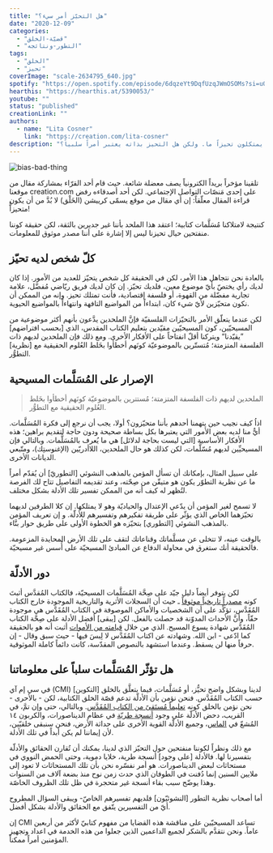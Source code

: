 ```yaml
---
title: "هل التحيّز أمر سيء؟"
date: "2020-12-09"
categories:
  - "قضيّة-الخلق"
  - "التطور-ونتائجه"
tags:
  - "الخلق"
  - "تحيز"
coverImage: "scale-2634795_640.jpg"
spotify: "https://open.spotify.com/episode/6dqzeYt9DqfUzqJWmOSOMs?si=uQEa2SwrRYGg2hDGIObh9A"
hearthis: "https://hearthis.at/5390053/"
youtube: ""
status: "published"
creationLink: ""
authors:
  - name: "Lita Cosner"
    link: "https://creation.com/lita-cosner"
description: "إن جميع الأشخاص يمتكلون تحيزاً ما. ولكن هل التحيز بذاته يعتبر أمراً سلبياً؟"
---
```


![bias-bad-thing](bias-bad-thing.jpg)

تلقينا مؤخراً بريداً الكترونياً يصف معضلة شائعة. حيث قام أحد القرّاء بمشاركة مقال من موقعنا creation.com على إحدى مَنصّات التواصل الإجتماعي. لكن أحد أصدقاءه رفض قراءة المقال معلّقاً: إن أي مقال من موقع يسمّى كرييشن (الخَلْق) لا بُدَّ من أن يكون متحيزاًّ!

كنتيجة لامتلاكنا مُسَلَّمات كتابية؛ اعتقد هذا الملحد بأننا غير جديرين بالثقة، لكن حقيقة كوننا منفتحين حيال تحيزنا ليس إلا إشارة على أننا مصدر موثوق للمعلومات.

## كلّ شخص لديه تحيّز

بالعادة نحن نتجاهل هذا الأمر، لكن في الحقيقة كل شخص يتحيّز للعديد من الأمور. إذا كان لديك رأي يختصّ بأيّ موضوع معين، فلديك تحيّز. إن كان لديك فريق ريّاضي مُفضَّل، علامة تجارية مفضّلة من القهوة، أو فلسفة إقتصادية، فأنت تمتلك تحيز. وإنه من الممكن أن نكون متحيّزين لأيّ شيء كان، ابتداءاً من المواضيع التافهة وانتهاءاً بالمواضيع الحيوية.

لكن عندما يتعلّق الأمر بالتحيّزات الفلسفيّة فإنَّ الملحدين يدَّعون بأنهم أكثر موضوعية من المسيحيّين، كون المسيحيّين مقيّدين بتعليم الكتاب المقدس، الذي \[بحسب افتراضهم\] ”يقيّدنا“ ويتركنا أقلّ انفتاحاً على الأفكار الأخرى. ومع ذلك فإن الملحدين لديهم ذات الفلسفة المتزمتة؛ مُتستّرين بالموضوعيّة كونَهم أخطأوا بخَلط العُلوم الحقيقية مع \[نظرية\] التطوُّر.

## الإصرار على المُسَلَّمات المسيحية

> الملحدين لديهم ذات الفلسفة المتزمتة؛ مُستترين بالموضوعيّة كونَهم أخطأوا بخَلط العُلوم الحقيقية مع التطوُّر.

اذاُ كيف نجيب حين يتهمنا أحدهم بأننا متحيّزون؟ أولا، يجب أن نرجع إلى فكرة المُسَلَّمات. أيٌّ منا لديه بعض الأمور التي يعتبرها بكل بساطة صحيحة ودون حاجة لتقديم براهين؛ هذه الأفكار الأساسية \[التي ليست بحاجة لدلائل\] هي ما يُعرف بالمُسَلَّمات. وبالتالي فإن المسيحيِّين لديهم مُسّلَّمات، لكن كذلك هو حال الملحدين، اللاأدريّين (الإغنوستِك)، ومتّبعي الديانات الأخرى.

على سبيل المثال، بإمكانك أن تسأل المؤمن بالمذهب النشوئي \[التطوريّ\] أن يُقدّم أمراً ما عن نظرية التطوّر يكون هو متيقّن من صِحّته، وعند تقديمه التفاصيل تتاح لك الفرصة لتُظهر له كيف أنه من الممكن تفسير تلك الأدلة بشكل مختلف.

لا تسمح لغير المؤمن أن يدّعي الإعتدال والحياديّة وهو لا يمتلكها. إن كلا الطرفين لديهما تحيّزهما الخاص الذي يؤثّر على طريقة تفكيرهم وتفسيرهم للأدلّة. و إن تعريف المؤمن بالمذهب النشوئي \[التطوري\] بتحيّزه هو الخطوة الأولى على طريق حوار بنَّاء.

بالوقت عينه، لا تتخلى عن مسلَّماتك وقناعاتك لتقف على تلك الأرض المحايدة المزعومة. فالحقيقة أنك ستغرق في محاولة الدفاع عن المبادئ المسيحيّة على أُسس غير مسيحيّة.

## دور الأدلّة

لكن يتوفر أيضاً دليل جيّد على صِحَّة المُسَلَّمات المسيحيّة، فالكتاب المُقدَّس أثبتَ كونه [مصدراً تاريخياً موثوقاً](https://creation.com/bible-historical-reliable) ـ حيث أن السجلات الأثرية والتاريخية الموجودة خارج الكتاب المُقَدَّس، تؤكِّد على أن الشخصيات والأماكن الموصوفة في الكتاب المُقَدَّس هي موجودة حقّاً، وأنَّ الأحداث المدوّنة قد حصلت بالفعل. لكن \[يبقى\] أفضل الأدلة على صِحَّة الكتاب المُقَدَّس شهادة يسوع المسيح. الذي من خلال [قيامته من الأموات](https://creation.com/resurrection) أثبت أنه هو بالحقيقة كما ادّعى - ابن الله. وشهادته عن اكتاب المُقَدَّس لا لِبسَ فيها - حيث سبق وقال - إن حرفاً منها لن يسقط. وعندما استشهد بالنصوص المقدّسة، كانت دائماً كاملة الموثوقية.

## هل تؤثّر المُسَلَّمات سلباً على معلوماتنا

في سي إم آي (CMI) لدينا وبشكل واضح تحيُّز، أو مُسَلَّمات، فيما يتعلَّق بالخلق \[التكوين\] حسب الكتاب المُقَدَّس. فنحن نؤمن بأن الأدلّة تدعم قصّة الخلق الكتابية، لكن - بالأحرى - نحن نؤمن بالخلق كونه [تعليماً مُستَقىً من الكتاب المُقَدَّس](https://creation.com/%D9%83%D9%8A%D9%81-%D9%8A%D8%B9%D9%84%D9%85-%D8%A7%D9%84%D9%83%D8%AA%D8%A7%D8%A8-%D8%A7%D9%84%D9%85%D9%82%D8%AF%D8%B3-%D8%B9%D9%85%D8%B1-%D8%A7%D9%84%D8%A3%D8%B1%D8%B6-%D9%A6%D9%A0%D9%A0%D9%A0). وبالتالي، حتى وإن تمَّ، في القريب، دحض الأدلّة على وجود [أنسجة طريّة](https://creation.com/triceratops-soft-tissue) في عظام الديناصورات، والكربون ١٤ المُشعّ في [الماس](https://creation.com/diamonds-a-creationists-best-friend)، وجميع الأدلّة القوية الأخرى على حداثة الأرض، فنحن سنبقى خلقيّين، لأن إيماننا لم يكن أبداً في تلك الأدلة.

مع ذلك ونظراً لكوننا منفتحين حول التحيّز الذي لدينا، يمكنك أن تُقارن الحقائق والأدلّة بتفسيرنا لها. فالأدلة \[على وجود\] أنسجة طرية، خلايا دموية، وحتى الحمض النووي في مستحاثات لبعض الديناصورات. هو أمر نفسّره نحن بأن تلك المستحاثات لا تعود إلى ملايين السنين إنما دُفنت في الطوفان الذي حدث زمن نوح منذ بضعة آلاف من السنوات وهذا يوضّح سبب بقاء أنسجة غير متحجرة في ظل تلك الظروف الخاصّة.

أما أصحاب نظرية التطور \[النشوئيّون\] فلديهم تفسيرهم الخاصّ- ويبقى السؤال المطروح أيّ من التفسيرين يتّفق مع الحقائق والأدلة بشكل أفضل.

إن CMI تساعد المسيحيّين على مناقشة هذه القضايا من مفهوم كتابيّ لأكثر من أربعين عاماً. ونحن نتقدَّم بالشكر لجميع الداعمين الذين جعلوا من هذه الخدمة في اعداد وتجهيز المؤمنين أمراً ممكناً.

